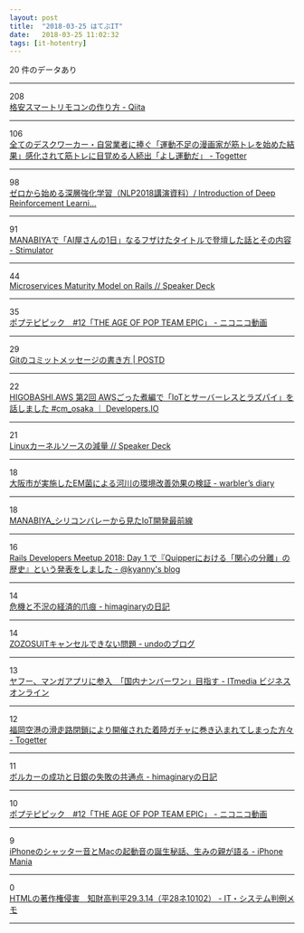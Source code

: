 ```yaml
---
layout: post
title:  "2018-03-25 はてぶIT"
date:   2018-03-25 11:02:32
tags: [it-hotentry]
---
```

20 件のデータあり

<hr><div class="row">
<div class="col-1"><span class="badge badge-pill badge-success h2">208</span></div>
<div class="col-11"><a href='https://qiita.com/takjg/items/e6b8af53421be54b62c9' target='_blank'>格安スマートリモコンの作り方 - Qiita</a></div>
</div>
<hr>
<div class="row">
<div class="col-1"><span class="badge badge-pill badge-success h2">106</span></div>
<div class="col-11"><a href='https://togetter.com/li/1211752' target='_blank'>全てのデスクワーカー・自営業者に捧ぐ「運動不足の漫画家が筋トレを始めた結果」感化されて筋トレに目覚める人続出「よし運動だ」 - Togetter</a></div>
</div>
<hr>
<div class="row">
<div class="col-1"><span class="badge badge-pill badge-success h2">98</span></div>
<div class="col-11"><a href='https://www.slideshare.net/pfi/nlp2018-introduction-of-deep-reinforcement-learning' target='_blank'>ゼロから始める深層強化学習（NLP2018講演資料）/ Introduction of Deep Reinforcement Learni…</a></div>
</div>
<hr>
<div class="row">
<div class="col-1"><span class="badge badge-pill badge-success h2">91</span></div>
<div class="col-11"><a href='http://vaaaaaanquish.hatenablog.com/entry/2018/03/24/212254' target='_blank'>MANABIYAで「AI屋さんの1日」なるフザけたタイトルで登壇した話とその内容 - Stimulator</a></div>
</div>
<hr>
<div class="row">
<div class="col-1"><span class="badge badge-pill badge-success h2">44</span></div>
<div class="col-11"><a href='https://speakerdeck.com/qsona/microservices-maturity-model-on-rails' target='_blank'>Microservices Maturity Model on Rails // Speaker Deck</a></div>
</div>
<hr>
<div class="row">
<div class="col-1"><span class="badge badge-pill badge-success h2">35</span></div>
<div class="col-11"><a href='http://www.nicovideo.jp/watch/1521685282' target='_blank'>ポプテピピック　#12「THE AGE OF POP TEAM EPIC」 - ニコニコ動画</a></div>
</div>
<hr>
<div class="row">
<div class="col-1"><span class="badge badge-pill badge-success h2">29</span></div>
<div class="col-11"><a href='https://postd.cc/how-to-write-a-git-commit-message/' target='_blank'>Gitのコミットメッセージの書き方 | POSTD</a></div>
</div>
<hr>
<div class="row">
<div class="col-1"><span class="badge badge-pill badge-success h2">22</span></div>
<div class="col-11"><a href='https://dev.classmethod.jp/cloud/aws/higobashi-aws-2-iot-serverless-raspberrypi/' target='_blank'>HIGOBASHI.AWS 第2回 AWSごった煮編で「IoTとサーバーレスとラズパイ」を話しました #cm_osaka ｜ Developers.IO</a></div>
</div>
<hr>
<div class="row">
<div class="col-1"><span class="badge badge-pill badge-success h2">21</span></div>
<div class="col-11"><a href='https://speakerdeck.com/sat/linuxkanerusosufalsejian-liang' target='_blank'>Linuxカーネルソースの減量 // Speaker Deck</a></div>
</div>
<hr>
<div class="row">
<div class="col-1"><span class="badge badge-pill badge-success h2">18</span></div>
<div class="col-11"><a href='http://warbler.hatenablog.com/entry/2018/03/24/162936' target='_blank'>大阪市が実施したEM菌による河川の環境改善効果の検証 - warbler’s diary</a></div>
</div>
<hr>
<div class="row">
<div class="col-1"><span class="badge badge-pill badge-success h2">18</span></div>
<div class="col-11"><a href='https://www.slideshare.net/bywaysideway1/manabiyaiot-91803869' target='_blank'>MANABIYA_シリコンバレーから見たIoT開発最前線</a></div>
</div>
<hr>
<div class="row">
<div class="col-1"><span class="badge badge-pill badge-success h2">16</span></div>
<div class="col-11"><a href='http://blog.kyanny.me/entry/2018/03/24/230459' target='_blank'>Rails Developers Meetup 2018: Day 1 で『Quipperにおける「関心の分離」の歴史』という発表をしました - @kyanny's blog</a></div>
</div>
<hr>
<div class="row">
<div class="col-1"><span class="badge badge-pill badge-success h2">14</span></div>
<div class="col-11"><a href='http://d.hatena.ne.jp/himaginary/20180323/The_Economic_Scars_of_Crises_and_Recessions' target='_blank'>危機と不況の経済的爪痕 - himaginaryの日記</a></div>
</div>
<hr>
<div class="row">
<div class="col-1"><span class="badge badge-pill badge-success h2">14</span></div>
<div class="col-11"><a href='http://undo0530.hatenablog.com/entry/2018/03/21/235535' target='_blank'>ZOZOSUITキャンセルできない問題 - undoのブログ</a></div>
</div>
<hr>
<div class="row">
<div class="col-1"><span class="badge badge-pill badge-success h2">13</span></div>
<div class="col-11"><a href='http://www.itmedia.co.jp/business/articles/1803/23/news117.html' target='_blank'>ヤフー、マンガアプリに参入　「国内ナンバーワン」目指す - ITmedia ビジネスオンライン</a></div>
</div>
<hr>
<div class="row">
<div class="col-1"><span class="badge badge-pill badge-success h2">12</span></div>
<div class="col-11"><a href='https://togetter.com/li/1211751' target='_blank'>福岡空港の滑走路閉鎖により開催された着陸ガチャに巻き込まれてしまった方々 - Togetter</a></div>
</div>
<hr>
<div class="row">
<div class="col-1"><span class="badge badge-pill badge-success h2">11</span></div>
<div class="col-11"><a href='http://d.hatena.ne.jp/himaginary/20180324/what_anchors_inflation' target='_blank'>ボルカーの成功と日銀の失敗の共通点 - himaginaryの日記</a></div>
</div>
<hr>
<div class="row">
<div class="col-1"><span class="badge badge-pill badge-success h2">10</span></div>
<div class="col-11"><a href='http://www.nicovideo.jp/watch/so32916524' target='_blank'>ポプテピピック　#12「THE AGE OF POP TEAM EPIC」 - ニコニコ動画</a></div>
</div>
<hr>
<div class="row">
<div class="col-1"><span class="badge badge-pill badge-success h2">9</span></div>
<div class="col-11"><a href='https://iphone-mania.jp/news-207006/' target='_blank'>iPhoneのシャッター音とMacの起動音の誕生秘話、生みの親が語る - iPhone Mania</a></div>
</div>
<hr>
<div class="row">
<div class="col-1"><span class="badge badge-pill badge-success h2">0</span></div>
<div class="col-11"><a href='http://d.hatena.ne.jp/redips+law/20180321/1521610609' target='_blank'>HTMLの著作権侵害　知財高判平29.3.14（平28ネ10102） - IT・システム判例メモ</a></div>
</div>
<hr>
